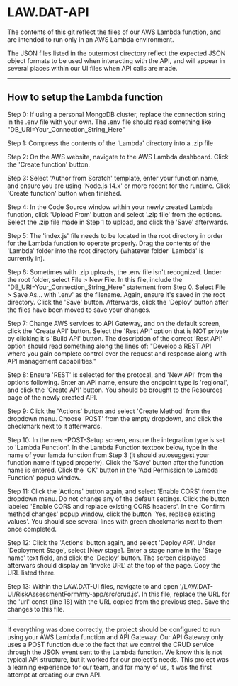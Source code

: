 # LAW.DAT-API
The contents of this git reflect the files of our AWS Lambda function, and are intended to run only in an AWS Lambda environment.

The JSON files listed in the outermost directory reflect the expected JSON object formats to be used when interacting with the API,
and will appear in several places within our UI files when API calls are made.

---------------------------------
How to setup the Lambda function
---------------------------------

Step 0:
If using a personal MongoDB cluster, replace the connection string in the .env file with your own.
The .env file should read something like "DB_URI=Your_Connection_String_Here"

Step 1:
Compress the contents of the 'Lambda' directory into a .zip file

Step 2:
On the AWS website, navigate to the AWS Lambda dashboard. Click the 'Create function' button.

Step 3:
Select 'Author from Scratch' template, enter your function name, and ensure you are using 'Node.js 14.x'
or more recent for the runtime. Click 'Create function' button when finished.

Step 4:
In the Code Source window within your newly created Lambda function, click 'Upload From' button and select '.zip file' from the options.
Select the .zip file made in Step 1 to upload, and click the 'Save' afterwards.

Step 5:
The 'index.js' file needs to be located in the root directory in order for the Lambda function to operate properly.
Drag the contents of the 'Lambda' folder into the root directory (whatever folder 'Lambda' is currently in).

Step 6:
Sometimes with .zip uploads, the .env file isn't recognized. Under the root folder, select File > New File. In this file,
include the "DB_URI=Your_Connection_String_Here" statement from Step 0. Select File > Save As... with '.env' as the filename.
Again, ensure it's saved in the root directory. Click the 'Save' button. Afterwards, click the 'Deploy' button after the files have been moved to save your changes.

Step 7:
Change AWS services to API Gateway, and on the default screen, click the 'Create API' button.
Select the 'Rest API' option that is NOT private by clicking it's 'Build API' button.
The description of the correct 'Rest API' option should read something along the lines of:
"Develop a REST API where you gain complete control over the request and response along with API management capabilities."

Step 8:
Ensure 'REST' is selected for the protocal, and 'New API' from the options following. Enter an API name, ensure the endpoint type is
'regional', and click the 'Create API' button. You should be brought to the Resources page of the newly created API.

Step 9:
Click the 'Actions' button and select 'Create Method' from the dropdown menu. Choose 'POST' from the empty dropdown, and click the
checkmark next to it afterwards.

Step 10:
In the new -POST-Setup screen, ensure the integration type is set to 'Lambda Function'. In the Lambda Function textbox below,
type in the name of your lamda function from Step 3 (it should autosuggest your function name if typed properly). Click the 'Save'
button after the function name is entered. Click the 'OK' button in the 'Add Permission to Lambda Function' popup window.

Step 11:
Click the 'Actions' button again, and select 'Enable CORS' from the dropdown menu. Do not change any of the default settings. Click
the button labeled 'Enable CORS and replace existing CORS headers'. In the 'Confirm method changes' popup window, click the button
'Yes, replace existing values'. You should see several lines with green checkmarks next to them once completed.

Step 12:
Click the 'Actions' button again, and select 'Deploy API'. Under 'Deployment Stage', select [New stage]. Enter a stage name
in the 'Stage name' text field, and click the 'Deploy' button. The screen displayed afterwars should display an 'Invoke URL' 
at the top of the page. Copy the URL listed there.

Step 13:
Within the LAW.DAT-UI files, navigate to and open '/LAW.DAT-UI/RiskAssessmentForm/my-app/src/crud.js'.
In this file, replace the URL for the 'url' const (line 18) with the URL copied from the previous step.
Save the changes to this file.

------

If everything was done correctly, the project should be configured to run using your AWS Lambda function and API Gateway.
Our API Gateway only uses a POST function due to the fact that we control the CRUD service through the JSON event sent
to the Lambda function. We know this is not typical API structure, but it worked for our project's needs. This project was
a learning experience for our team, and for many of us, it was the first attempt at creating our own API.